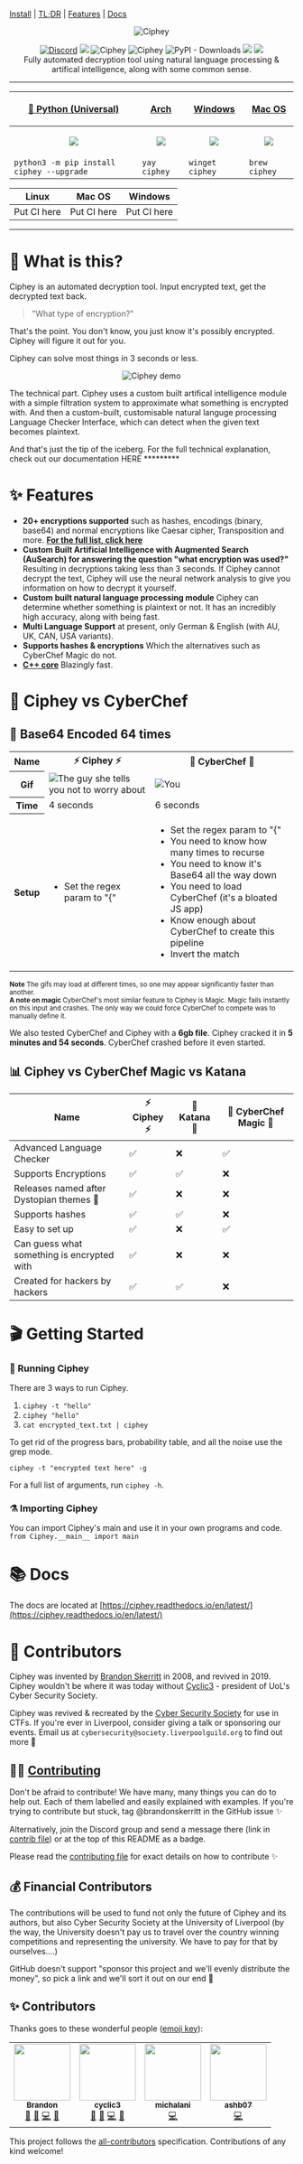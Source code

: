 [Install](https://github.com/Ciphey/Ciphey#Installation) | [TL;DR](https://github.com/Ciphey/Ciphey#what-is-this) | [Features](https://github.com/Ciphey/Ciphey#features) | [Docs](https://docs.ciphey.online/)
<p align="center">
  <img src="Pictures_for_README/binoculars.png" alt="Ciphey">
</p>


<p align="center">
<a href="https://discord.gg/wM3scnc"><img alt="Discord" src="https://img.shields.io/discord/728245678895136898"></a>
<a href="https://pypi.org/project/ciphey/"><img src="https://img.shields.io/pypi/v/ciphey.svg"></a>
  <img src="https://img.shields.io/badge/License-MIT-yellow.svg" alt="Ciphey">
  <img src="https://github.com/brandonskerritt/Ciphey/workflows/Python%20application/badge.svg?branch=master" alt="Ciphey">
  <img alt="PyPI - Downloads" src="https://img.shields.io/pypi/dm/ciphey">
<img src="https://codecov.io/gh/ciphey/ciphey/branch/master/graph/badge.svg">
<a href="https://ciphey.readthedocs.io/"><img src="https://readthedocs.org/projects/ciphey/badge/"></a>
<br>
Fully automated decryption tool using natural language processing & artifical intelligence, along with some common sense.
</p>
<hr>

| <p align="center"><a href="https://pypi.org/project/ciphey">🐍 Python (Universal) </a></p> | <p align="center"><a href="https://pypi.org/project/ciphey"> Arch </a></p> | <p align="center"><a href="https://pypi.org/project/ciphey"> Windows </a></p> | <p align="center"><a href="https://pypi.org/project/ciphey"> Mac OS </a></p> |
| ----------------------------------------------------------------------------------------- | -------------------------------------------------------------------------- | ----------------------------------------------------------------------------- | ---------------------------------------------------------------------------- |
| <p align="center"><img src="Pictures_for_README/python.png" /></p>                        | <p align="center"><img src="Pictures_for_README/arch.png" /></p>           | <p align="center"><img src="Pictures_for_README/windows.png" /></p>           | <p align="center"><img src="Pictures_for_README/apple.png" /></p>            |
| `python3 -m pip install ciphey --upgrade`                                                 | `yay ciphey`                                                               | `winget ciphey`                                                               | `brew ciphey`                                                                |

| Linux       | Mac OS | Windows     |
| ----------- | ------ | ----------- |
| Put CI here |Put CI here | Put CI here |
<hr>

# 🤔 What is this?
Ciphey is an automated decryption tool. Input encrypted text, get the decrypted text back.
> "What type of encryption?"

That's the point. You don't know, you just know it's possibly encrypted. Ciphey will figure it out for you.

Ciphey can solve most things in 3 seconds or less.

<p align="center" href="https://asciinema.org/a/336257">
  <img src="Pictures_for_README/index.gif" alt="Ciphey demo">
</p>

The technical part. Ciphey uses a custom built artifical intelligence module with a simple filtration system to approximate what something is encrypted with. And then a custom-built, customisable natural languge processing Language Checker Interface, which can detect when the given text becomes plaintext.

And that's just the tip of the iceberg. For the full technical explanation, check out our documentation HERE *********

# ✨ Features

- **20+ encryptions supported** such as hashes, encodings (binary, base64) and normal encryptions like Caesar cipher, Transposition and more. **[For the full list, click here](https://ciphey.readthedocs.io/en/latest/ciphers.html)**
- **Custom Built Artificial Intelligence with Augmented Search (AuSearch) for answering the question "what encryption was used?"** Resulting in decryptions taking less than 3 seconds. If Ciphey cannot decrypt the text, Ciphey will use the neural network analysis to give you information on how to decrypt it yourself.
- **Custom built natural language processing module** Ciphey can determine whether something is plaintext or not. It has an incredibly high accuracy, along with being fast.
- **Multi Language Support** at present, only German & English (with AU, UK, CAN, USA variants).
- **Supports hashes & encryptions** Which the alternatives such as CyberChef Magic do not. 
- **[C++ core](https://github.com/Ciphey/CipheyCore)** Blazingly fast.

# 🔭 Ciphey vs CyberChef

## 🔁 Base64 Encoded 64 times

<table>
  <tr>
  <th>Name</th>
    <th>⚡ Ciphey ⚡ </th>
    <th>🐢 CyberChef 🐢</th>
  </tr>
  <tr>
  <th>Gif</th>
    <td><img src="Pictures_for_README/ciphey_vs_cyberchef.gif" alt="The guy she tells you not to worry about"></td>
    <td><img src="Pictures_for_README/not_dying.gif" alt="You"></td>
  </tr>
  <tr>
  <th>Time</th>
    <td>4 seconds</td>
    <td>6 seconds</td>
  </tr>
    <tr>
  <th>Setup</th>
    <td><ul><li>Set the regex param to "{"</li></ul></td>
    <td><ul><li>Set the regex param to "{"</li><li>You need to know how many times to recurse</li><li>You need to know it's Base64 all the way down</li><li>You need to load CyberChef (it's a bloated JS app)</li><li>Know enough about CyberChef to create this pipeline</li><li>Invert the match</li></ul></td>
  </tr>
</table>


<sub><b>Note</b> The gifs may load at different times, so one may appear significantly faster than another.</sub><br>
<sub><b>A note on magic </b>CyberChef's most similar feature to Ciphey is Magic. Magic fails instantly on this input and crashes. The only way we could force CyberChef to compete was to manually define it.</sub>


We also tested CyberChef and Ciphey with a **6gb file**. Ciphey cracked it in **5 minutes and 54 seconds**. CyberChef crashed before it even started.



## 📊 Ciphey vs CyberChef Magic vs Katana

| **Name**                                   | ⚡ Ciphey ⚡ | 🤡 Katana 🤡 | 🐢 CyberChef Magic 🐢 |
| ------------------------------------------ | ---------- | ---------- | ------------------- |
| Advanced Language Checker                   | ✅          | ❌          | ✅                   |
| Supports Encryptions                       | ✅          | ✅          | ❌                   |
| Releases named after Dystopian themes 🌃    | ✅          | ❌          | ❌                   |
| Supports hashes                            | ✅          | ✅          | ❌                   |
| Easy to set up                             | ✅          | ❌          | ✅                   |
| Can guess what something is encrypted with | ✅          | ❌          | ❌                   |
| Created for hackers by hackers             | ✅          | ✅          | ❌                   |

# 🎬 Getting Started
### 🏃 Running Ciphey
There are 3 ways to run Ciphey.

1. `ciphey -t "hello"`
2. `ciphey "hello"`
3. `cat encrypted_text.txt | ciphey`

To get rid of the progress bars, probability table, and all the noise use the grep mode.

```ciphey -t "encrypted text here" -g```

For a full list of arguments, run `ciphey -h`.

### ⚗️ Importing Ciphey
You can import Ciphey\'s main and use it in your own programs and code. `from Ciphey.__main__ import main`
# 📚 Docs
The docs are located at [https://ciphey.readthedocs.io/en/latest/](https://ciphey.readthedocs.io/en/latest/)

# 🎪 Contributors
Ciphey was invented by [Brandon Skerritt](https://github.com/brandonskerritt) in 2008, and revived in 2019. Ciphey wouldn't be where it was today without [Cyclic3](https://github.com/Cyclic3) - president of UoL's Cyber Security Society.

Ciphey was revived & recreated by the [Cyber Security Society](https://www.cybersoc.cf/) for use in CTFs. If you're ever in Liverpool, consider giving a talk or sponsoring our events. Email us at `cybersecurity@society.liverpoolguild.org` to find out more 🤠
## 🐕‍🦺 [Contributing](CONTRIBUTING.md)
Don't be afraid to contribute! We have many, many things you can do to help out. Each of them labelled and easily explained with examples. If you're trying to contribute but stuck, tag @brandonskerritt in the GitHub issue ✨

Alternatively, join the Discord group and send a message there (link in [contrib file](CONTRIBUTING.md)) or at the top of this README as a badge.

Please read the [contributing file](CONTRIBUTING.md) for exact details on how to contribute ✨
## 💰 Financial Contributors
The contributions will be used to fund not only the future of Ciphey and its authors, but also Cyber Security Society at the University of Liverpool (by the way, the University doesn't pay us to travel over the country winning competitions and representing the university. We have to pay for that by ourselves....)

GitHub doesn't support "sponsor this project and we'll evenly distribute the money", so pick a link and we'll sort it out on our end 🥰

## ✨ Contributors

Thanks goes to these wonderful people ([emoji key](https://allcontributors.org/docs/en/emoji-key)):

<!-- ALL-CONTRIBUTORS-LIST:START - Do not remove or modify this section -->
<!-- prettier-ignore-start -->
<!-- markdownlint-disable -->
<table>
  <tr>
    <td align="center"><a href="https://skerritt.blog"><img src="https://avatars3.githubusercontent.com/u/10378052?v=4" width="100px;" alt=""/><br /><sub><b>Brandon</b></sub></a><br /><a href="#design-brandonskerritt" title="Design">🎨</a> <a href="#maintenance-brandonskerritt" title="Maintenance">🚧</a> <a href="https://github.com/Ciphey/Ciphey/commits?author=brandonskerritt" title="Code">💻</a> <a href="#ideas-brandonskerritt" title="Ideas, Planning, & Feedback">🤔</a></td>
    <td align="center"><a href="https://github.com/Cyclic3"><img src="https://avatars1.githubusercontent.com/u/15613874?v=4" width="100px;" alt=""/><br /><sub><b>cyclic3</b></sub></a><br /><a href="#design-cyclic3" title="Design">🎨</a> <a href="#maintenance-cyclic3" title="Maintenance">🚧</a> <a href="https://github.com/Ciphey/Ciphey/commits?author=cyclic3" title="Code">💻</a> <a href="#ideas-cyclic3" title="Ideas, Planning, & Feedback">🤔</a></td>
    <td align="center"><a href="https://github.com/michalani"><img src="https://avatars0.githubusercontent.com/u/27767884?v=4" width="100px;" alt=""/><br /><sub><b>michalani</b></sub></a><br /><a href="https://github.com/Ciphey/Ciphey/commits?author=michalani" title="Code">💻</a></td>
    <td align="center"><a href="https://github.com/ashb07"><img src="https://avatars2.githubusercontent.com/u/24845568?v=4" width="100px;" alt=""/><br /><sub><b>ashb07</b></sub></a><br /><a href="https://github.com/Ciphey/Ciphey/commits?author=ashb07" title="Code">💻</a></td>
  </tr>
</table>

<!-- markdownlint-enable -->
<!-- prettier-ignore-end -->
<!-- ALL-CONTRIBUTORS-LIST:END -->

This project follows the [all-contributors](https://github.com/all-contributors/all-contributors) specification. Contributions of any kind welcome!
